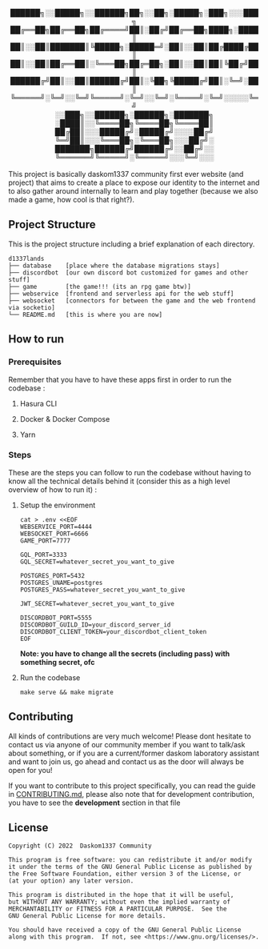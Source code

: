 <div align="center">
██████╗░░█████╗░░██████╗██╗░░██╗░█████╗░███╗░░░███╗  
██╔══██╗██╔══██╗██╔════╝██║░██╔╝██╔══██╗████╗░████║  
██║░░██║███████║╚█████╗░█████═╝░██║░░██║██╔████╔██║  
██║░░██║██╔══██║░╚═══██╗██╔═██╗░██║░░██║██║╚██╔╝██║  
██████╔╝██║░░██║██████╔╝██║░╚██╗╚█████╔╝██║░╚═╝░██║  
╚═════╝░╚═╝░░╚═╝╚═════╝░╚═╝░░╚═╝░╚════╝░╚═╝░░░░░╚═╝
</div>
<div align="center">  
        ░░███╗░░██████╗░██████╗░███████╗  
</div>
<div align="center">  
        ░████║░░╚════██╗╚════██╗╚════██║   
</div>
<div align="center">  
        ██╔██║░░░█████╔╝░█████╔╝░░░░██╔╝ 
</div> 
<div align="center">  
        ╚═╝██║░░░╚═══██╗░╚═══██╗░░░██╔╝░  
</div> 
<div align="center">  
        ███████╗██████╔╝██████╔╝░░██╔╝░░  
</div> 
<div align="center">  
        ╚══════╝╚═════╝░╚═════╝░░░╚═╝░░░  
</div>
</br>
This project is basically daskom1337 community first ever website (and project) that aims to create a place to expose our identity to the internet and to also gather around internally to learn and play together (because we also made a game, how cool is that right?).

## Project Structure

This is the project structure including a brief explanation of each directory.

```
d1337lands
├── database    [place where the database migrations stays]
├── discordbot  [our own discord bot customized for games and other stuff]
├── game        [the game!!! (its an rpg game btw)]
├── webservice  [frontend and serverless api for the web stuff]
├── websocket   [connectors for between the game and the web frontend via socketio] 
└── README.md   [this is where you are now]
```

## How to run

### Prerequisites

Remember that you have to have these apps first in order to run the codebase :

1. Hasura CLI  

2. Docker & Docker Compose

3. Yarn

### Steps

These are the steps you can follow to run the codebase without having to know all the technical details behind it (consider this as a high level overview of how to run it) :

1. Setup the environment  
    ```env
    cat > .env <<EOF
    WEBSERVICE_PORT=4444
    WEBSOCKET_PORT=6666
    GAME_PORT=7777

    GQL_PORT=3333
    GQL_SECRET=whatever_secret_you_want_to_give

    POSTGRES_PORT=5432
    POSTGRES_UNAME=postgres
    POSTGRES_PASS=whatever_secret_you_want_to_give

    JWT_SECRET=whatever_secret_you_want_to_give

    DISCORDBOT_PORT=5555
    DISCORDBOT_GUILD_ID=your_discord_server_id
    DISCORDBOT_CLIENT_TOKEN=your_discordbot_client_token
    EOF
    ```

    **Note: you have to change all the secrets (including pass) with something secret, ofc**

2. Run the codebase
    ```shell
    make serve && make migrate
    ```

## Contributing

All kinds of contributions are very much welcome! Please dont hesitate to contact us via anyone of our community member if you want to talk/ask about something, or if you are a current/former daskom laboratory assistant and want to join us, go ahead and contact us as the door will always be open for you!

If you want to contribute to this project specifically, you can read the guide in [CONTRIBUTING.md](./CONTRIBUTING.md), please also note that for development contribution, you have to see the **development** section in that file

## License

```
Copyright (C) 2022  Daskom1337 Community

This program is free software: you can redistribute it and/or modify
it under the terms of the GNU General Public License as published by
the Free Software Foundation, either version 3 of the License, or
(at your option) any later version.

This program is distributed in the hope that it will be useful,
but WITHOUT ANY WARRANTY; without even the implied warranty of
MERCHANTABILITY or FITNESS FOR A PARTICULAR PURPOSE.  See the
GNU General Public License for more details.

You should have received a copy of the GNU General Public License
along with this program.  If not, see <https://www.gnu.org/licenses/>.
```
